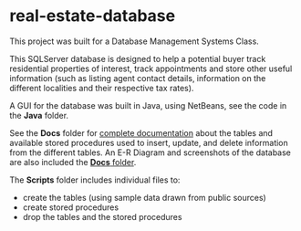 # real-estate-database

This project was built for a Database Management Systems Class.

This SQLServer database is designed to help a potential buyer track residential properties of interest,
track appointments and store other useful information (such as listing agent contact details,
information on the different localities and their respective tax rates).

A GUI for the database was built in Java, using NetBeans, see the code in the **Java** folder.

See the **Docs** folder for [complete documentation](https://github.com/ChrissaLP/real-estate-database/blob/master/docs/documentation.md) about the tables and available stored procedures used to insert, update, and
delete information from the different tables. An E-R Diagram and screenshots of the database are also included the [**Docs** folder](https://github.com/ChrissaLP/real-estate-database/tree/master/docs).

The **Scripts** folder includes individual files to:
* create the tables (using sample data drawn from public sources)
* create stored procedures
* drop the tables and the stored procedures
